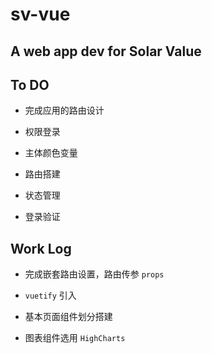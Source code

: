 # sv-vue

## A web app dev for Solar Value

## To DO

- 完成应用的路由设计

- 权限登录

- 主体颜色变量

- 路由搭建

- 状态管理

- 登录验证

## Work Log

- 完成嵌套路由设置，路由传参 `props`

- `vuetify` 引入

- 基本页面组件划分搭建

- 图表组件选用 `HighCharts`